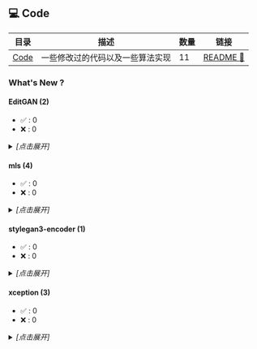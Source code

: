 ## :computer: Code

| 目录 | 描述 | 数量 | 链接 |
| --- | --- | --- | --- |
| [Code](./) | 一些修改过的代码以及一些算法实现 | 11 | [README :link:](<README.md>) |
### What's New ?

#### EditGAN (2) 

- :white_check_mark: : 0
 - :x: : 0

<details><summary><em>[点击展开]</em></summary>
<br>

- 2023-04-17 [EditGAN/train_interpreter.py](<EditGAN/train_interpreter.py>)
- 2023-04-17 [EditGAN/generate.py](<EditGAN/generate.py>)

</details>

#### mls (4) 

- :white_check_mark: : 0
 - :x: : 0

<details><summary><em>[点击展开]</em></summary>
<br>

- 2023-04-17 [src/mls.h](<mls/src/mls.h>)
- 2023-04-17 [src/mls.cpp](<mls/src/mls.cpp>)
- 2023-04-17 [src/main.cpp](<mls/src/main.cpp>)
- 2023-04-17 [mls/CMakeLists.txt](<mls/CMakeLists.txt>)

</details>

#### stylegan3-encoder (1) 

- :white_check_mark: : 0
 - :x: : 0

<details><summary><em>[点击展开]</em></summary>
<br>

- 2023-04-17 [stylegan3-encoder/encode_images.py](<stylegan3-encoder/encode_images.py>)

</details>

#### xception (3) 

- :white_check_mark: : 0
 - :x: : 0

<details><summary><em>[点击展开]</em></summary>
<br>

- 2023-04-17 [xception/xception.py](<xception/xception.py>)
- 2023-04-17 [xception/deeplabv3plus_xception-d8_513x513_60k_trimap.py](<xception/deeplabv3plus_xception-d8_513x513_60k_trimap.py>)
- 2023-04-17 [xception/deeplabv3plus_xception-d16_513x513_60k_trimap.py](<xception/deeplabv3plus_xception-d16_513x513_60k_trimap.py>)

</details>

